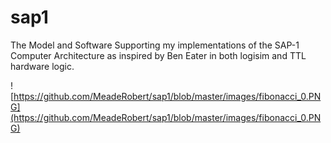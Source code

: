# sap1
The Model and Software Supporting my implementations of the SAP-1 Computer Architecture as inspired by Ben Eater in both logisim and TTL hardware logic.

![https://github.com/MeadeRobert/sap1/blob/master/images/fibonacci_0.PNG](https://github.com/MeadeRobert/sap1/blob/master/images/fibonacci_0.PNG)
